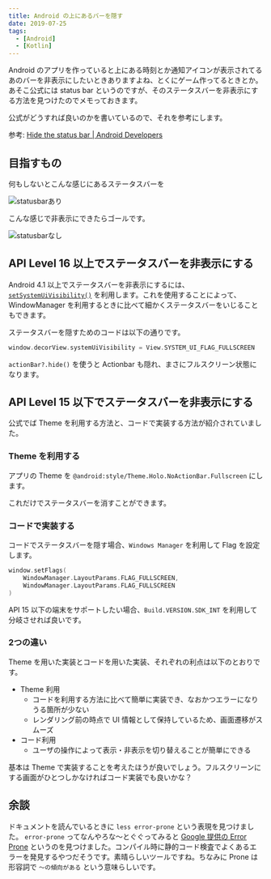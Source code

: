 ```yaml
---
title: Android の上にあるバーを隠す
date: 2019-07-25
tags:
  - [Android]
  - [Kotlin]
---
```

Android のアプリを作っていると上にある時刻とか通知アイコンが表示されてるあのバーを非表示にしたいときありますよね、とくにゲーム作ってるときとか。あそこ公式には status bar というのですが、そのステータスバーを非表示にする方法を見つけたのでメモっておきます。

公式がどうすれば良いのかを書いているので、それを参考にします。

参考: [Hide the status bar | Android Developers](https://developer.android.com/training/system-ui/status.html)

## 目指すもの

何もしないとこんな感じにあるステータスバーを

![statusbarあり](https://res.cloudinary.com/simpleisbest/image/upload/q_auto:good/v1564034250/Android%20%E3%81%AE%E4%B8%8A%E3%81%AB%E3%81%82%E3%82%8B%E3%83%90%E3%83%BC%E3%82%92%E9%9A%A0%E3%81%99/screenshot_2019-07-25_14.50.47.webp)

こんな感じで非表示にできたらゴールです。

![statusbarなし](https://res.cloudinary.com/simpleisbest/image/upload/q_auto:good/v1564034250/Android%20%E3%81%AE%E4%B8%8A%E3%81%AB%E3%81%82%E3%82%8B%E3%83%90%E3%83%BC%E3%82%92%E9%9A%A0%E3%81%99/screenshot_2019-07-25_14.52.05.webp)

## API Level 16 以上でステータスバーを非表示にする

Android 4.1 以上でステータスバーを非表示にするには、[`setSystemUiVisibility()`](https://developer.android.com/reference/android/view/View.html#setSystemUiVisibility(int)) を利用します。これを使用することによって、WindowManager を利用するときに比べて細かくステータスバーをいじることもできます。

ステータスバーを隠すためのコードは以下の通りです。

```kotlin
window.decorView.systemUiVisibility = View.SYSTEM_UI_FLAG_FULLSCREEN
```

`actionBar?.hide()` を使うと Actionbar も隠れ、まさにフルスクリーン状態になります。

## API Level 15 以下でステータスバーを非表示にする

公式でば Theme を利用する方法と、コードで実装する方法が紹介されていました。

### Theme を利用する

アプリの Theme を `@android:style/Theme.Holo.NoActionBar.Fullscreen` にします。

これだけでステータスバーを消すことができます。

### コードで実装する

コードでステータスバーを隠す場合、`Windows Manager` を利用して Flag を設定します。

```kotlin
window.setFlags(
    WindowManager.LayoutParams.FLAG_FULLSCREEN,
    WindowManager.LayoutParams.FLAG_FULLSCREEN
)
```

API 15 以下の端末をサポートしたい場合、`Build.VERSION.SDK_INT` を利用して分岐させれば良いです。

### 2つの違い

Theme を用いた実装とコードを用いた実装、それぞれの利点は以下のとおりです。

- Theme 利用
  - コードを利用する方法に比べて簡単に実装でき、なおかつエラーになりうる箇所が少ない
  - レンダリング前の時点で UI 情報として保持しているため、画面遷移がスムーズ
- コード利用
  - ユーザの操作によって表示・非表示を切り替えることが簡単にできる

基本は Theme で実装することを考えたほうが良いでしょう。フルスクリーンにする画面がひとつしかなければコード実装でも良いかな？

## 余談

ドキュメントを読んでいるときに `less error-prone` という表現を見つけました。 `error-prone` ってなんやろな〜とぐぐってみると [Google 提供の Error Prone](https://errorprone.info/) というのを見つけました。コンパイル時に静的コード検査でよくあるエラーを発見するやつだそうです。素晴らしいツールですね。ちなみに Prone は形容詞で `〜の傾向がある` という意味らしいです。
